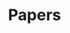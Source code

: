 ---
title: "Papers"
description: "Preprints and articles on unemployment, economic slack, business cycles, monetary policy, fiscal policy, and on science-related topics."
---